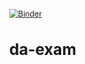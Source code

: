 [![Binder](https://mybinder.org/badge_logo.svg)](https://mybinder.org/v2/gh/creyesp-peya/da-exam/main)
# da-exam
